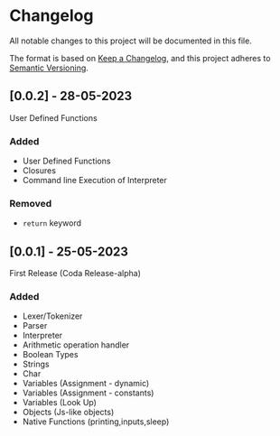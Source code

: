 # Changelog

All notable changes to this project will be documented in this file.

The format is based on [Keep a Changelog](https://keepachangelog.com/en/1.0.0/),
and this project adheres to [Semantic Versioning](https://semver.org/spec/v2.0.0.html).


## [0.0.2] - 28-05-2023
User Defined Functions

### Added
- User Defined Functions
- Closures
- Command line Execution of Interpreter

### Removed
- `return` keyword


## [0.0.1] - 25-05-2023
First Release (Coda Release-alpha)

### Added
- Lexer/Tokenizer
- Parser
- Interpreter
- Arithmetic operation handler
- Boolean Types
- Strings
- Char
- Variables (Assignment - dynamic)
- Variables (Assignment - constants)
- Variables (Look Up)
- Objects (Js-like objects)
- Native Functions  (printing,inputs,sleep)
